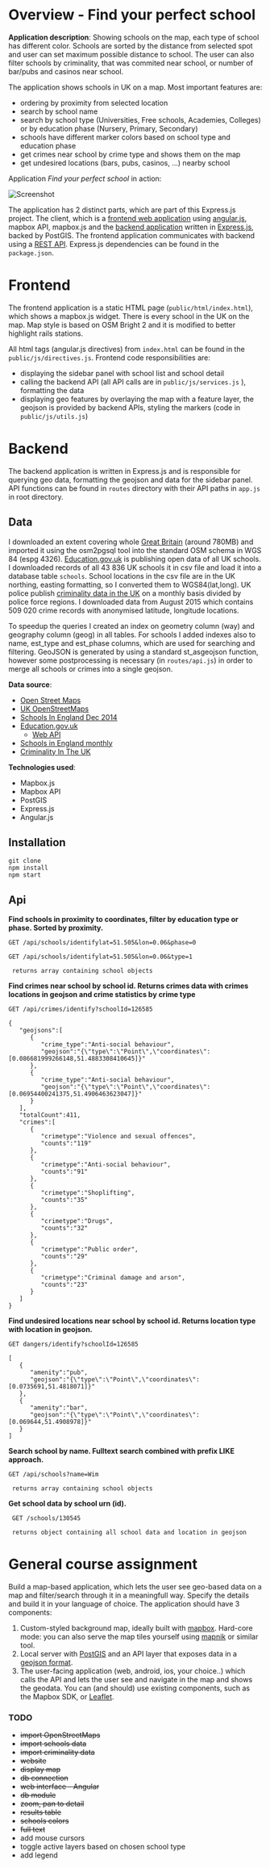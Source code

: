 # Overview - Find your perfect school

**Application description**: Showing schools on the map, each type of school has different color.
Schools are sorted by the distance from selected spot and user can set maximum possible distance to school.
The user can also filter schools by criminality, that was commited near school, or number of bar/pubs and casinos near school.

The application shows schools in UK on a map. Most important features are:
- ordering by proximity from selected location
- search by school name
- search by school type (Universities, Free schools, Academies, Colleges) or by education phase (Nursery, Primary, Secondary)
- schools have different marker colors based on school type and education phase
- get crimes near school by crime type and shows them on the map
- get undesired locations (bars, pubs, casinos, ...) nearby school

Application *Find your perfect school* in action:

![Screenshot](screenshot.png)

The application has 2 distinct parts, which are part of this Express.js project. The client, which is a [frontend web application](#frontend) using [angular.js](https://angularjs.org/), mapbox API, mapbox.js
and the [backend application](#backend) written in [Express.js](http://expressjs.com/), backed by PostGIS. The frontend application communicates with backend using a [REST API](#api). Express.js dependencies can be found in the `package.json`.

# Frontend

The frontend application is a static HTML page (`public/html/index.html`), which shows a mapbox.js widget.
There is every school in the UK on the map. Map style is based on OSM Bright 2 and it is modified to better highlight rails stations.

All html tags (angular.js directives) from `index.html` can be found in the `public/js/directives.js`. Frontend code responsibilities are:
- displaying the sidebar panel with school list and school detail
- calling the backend API (all API calls are in `public/js/services.js` ), formatting the data
- displaying geo features by overlaying the map with a feature layer, the geojson is provided by backend APIs, styling the markers
(code in `public/js/utils.js`)

# Backend

The backend application is written in Express.js and is responsible for querying geo data, formatting the geojson and data for the sidebar panel. API functions can be found in `routes` directory with their API paths in `app.js` in root directory.

## Data

I downloaded an extent covering whole [Great Britain](http://download.geofabrik.de/europe/great-britain.html) (around 780MB) and imported it using the osm2pgsql tool into the standard OSM schema in WGS 84 (espg 4326).
[Education.gov.uk](http://www.education.gov.uk/edubase/home.xhtml) is publishing open data of all UK schools.
I downloaded records of all 43 836 UK schools it in csv file and load it into a database table `schools`. School locations in the csv file
are in the UK northing, easting formatting, so I converted them to WGS84(lat,long).
UK police publish [criminality data in the UK](https://data.police.uk/about/) on a monthly basis divided by police force regions.
I downloaded data from August 2015 which contains 509 020 crime records with anonymised latitude, longitude locations.

To speedup the queries I created an index on geometry column (way) and geography column (geog) in all tables. For schools
I added indexes also to name, est_type and est_phase columns, which are used for searching and filtering.
GeoJSON is generated by using a standard st_asgeojson function, however some postprocessing is necessary
(in `routes/api.js`) in order to merge all schools or crimes into a single geojson.

**Data source**:
- [Open Street Maps](https://www.openstreetmap.org/)
- [UK OpenStreetMaps](http://download.geofabrik.de/europe/great-britain.html)
- [Schools In England Dec 2014](http://data.bureau.opendata.arcgis.com/datasets/4dbf29eb5ee0418c874782669aecf38d_0)
- [Education.gov.uk](http://www.education.gov.uk/edubase/home.xhtml)
	- [Web API](http://education.data.gov.uk/)
- [Schools in England monthly](https://www.gov.uk/government/publications/schools-in-england)
- [Criminality In The UK](https://data.police.uk/about/)

**Technologies used**:
- Mapbox.js
- Mapbox API
- PostGIS
- Express.js
- Angular.js


## Installation
```
git clone
npm install
npm start
```

## Api

**Find schools in proximity to coordinates, filter by education type or phase. Sorted by proximity.**

`GET /api/schools/identifylat=51.505&lon=0.06&phase=0`

`GET /api/schools/identifylat=51.505&lon=0.06&type=1`

`` returns array containing school objects``

**Find crimes near school by school id. Returns crimes data with crimes locations in geojson and crime statistics by crime type**

``GET /api/crimes/identify?schoolId=126585``

```
{
   "geojsons":[
      {
         "crime_type":"Anti-social behaviour",
         "geojson":"{\"type\":\"Point\",\"coordinates\":[0.086681999266148,51.4883308410645]}"
      },
      {
         "crime_type":"Anti-social behaviour",
         "geojson":"{\"type\":\"Point\",\"coordinates\":[0.06954400241375,51.4906463623047]}"
      }
   ],
   "totalCount":411,
   "crimes":[
      {
         "crimetype":"Violence and sexual offences",
         "counts":"119"
      },
      {
         "crimetype":"Anti-social behaviour",
         "counts":"91"
      },
      {
         "crimetype":"Shoplifting",
         "counts":"35"
      },
      {
         "crimetype":"Drugs",
         "counts":"32"
      },
      {
         "crimetype":"Public order",
         "counts":"29"
      },
      {
         "crimetype":"Criminal damage and arson",
         "counts":"23"
      }
   ]
}
```

**Find undesired locations near school by school id. Returns location type with location in geojson.**

``GET dangers/identify?schoolId=126585``

```
[
   {
      "amenity":"pub",
      "geojson":"{\"type\":\"Point\",\"coordinates\":[0.0735691,51.4818071]}"
   },
   {
      "amenity":"bar",
      "geojson":"{\"type\":\"Point\",\"coordinates\":[0.069644,51.4908978]}"
   }
]
```

**Search school by name. Fulltext search combined with prefix LIKE approach.**

``GET /api/schools?name=Wim``

`` returns array containing school objects``

**Get school data by school urn (id).**

`` GET /schools/130545``

`` returns object containing all school data and location in geojson``

# General course assignment

Build a map-based application, which lets the user see geo-based data on a map and filter/search through it in a meaningfull way. Specify the details and build it in your language of choice. The application should have 3 components:

1. Custom-styled background map, ideally built with [mapbox](http://mapbox.com). Hard-core mode: you can also serve the map tiles yourself using [mapnik](http://mapnik.org/) or similar tool.
2. Local server with [PostGIS](http://postgis.net/) and an API layer that exposes data in a [geojson format](http://geojson.org/).
3. The user-facing application (web, android, ios, your choice..) which calls the API and lets the user see and navigate in the map and shows the geodata. You can (and should) use existing components, such as the Mapbox SDK, or [Leaflet](http://leafletjs.com/).

### TODO
- ~~import OpenStreetMaps~~
- ~~import schools data~~
- ~~import criminality data~~
- ~~website~~
- ~~display map~~
- ~~db connection~~
- ~~web interface - Angular~~
- ~~db module~~
- ~~zoom, pan to detail~~
- ~~results table~~
- ~~schools colors~~
- ~~full text~~
- add mouse cursors
- toggle active layers based on chosen school type
- add legend


